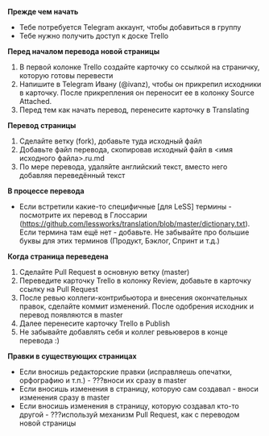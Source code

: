 **Прежде чем начать**

* Тебе потребуется Telegram аккаунт, чтобы добавиться в группу
* Тебе нужно получить доступ к доске Trello

**Перед началом перевода новой страницы**

1. В первой колонке Trello создайте карточку со ссылкой на страничку, которую готовы перевести
1. Напишите в Telegram Ивану (@ivanz), чтобы он прикрепил исходники в карточку.  После прикрепления он переносит ее в колонку Source Attached.
1. Перед тем как начать перевод, перенесите карточку в Translating

**Перевод страницы**

1. Сделайте ветку (fork), добавьте туда исходный файл
1. Добавьте файл перевода, скопировав исходный файл в <имя исходного файла>.ru.md
1. По мере перевода, удаляйте английский текст, вместо него добавляя переведённый текст

**В процессе перевода**

* Если встретили какие-то специфичные [для LeSS] термины - посмотрите их перевод в Глоссарии (https://github.com/lessworks/translation/blob/master/dictionary.txt). Если термина там ещё нет - добавьте. Не забывайте про большие буквы для этих терминов (Продукт, Бэклог, Спринт и т.д.)

**Когда страница переведена**

1. Сделайте Pull Request в основную ветку (master)
2. Переведите карточку Trello в колонку Review, добавьте в карточку ссылку на Pull Request
3. После ревью коллеги-контрибьютора и внесения окончательных правок, сделайте коммит изменений. После одобрения исходник и перевод появляются в master 
4. Далее перенесите карточку Trello в Publish
5. Не забывайте добавлять себя и коллег ревьюверов в конце перевода :)

**Правки в существующих страницах**

- Если вносишь редакторские правки (исправляешь опечатки, орфографию и т.п.) - ???вноси их сразу в master
- Если вносишь изменения в страницу, которую сам создавал - вноси изменения сразу в master
- Если вносишь изменения в страницу, которую создавал кто-то другой - ???используй механизм Pull Request, как с переводом новой страницы